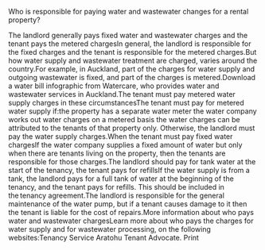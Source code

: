 Who is responsible for paying water and wastewater changes for a rental property?

The landlord generally pays fixed water and wastewater charges and the tenant pays the metered chargesIn general, the landlord is responsible for the fixed charges and the tenant is responsible for the metered charges.But how water supply and wastewater treatment are charged, varies around the country.For example, in Auckland, part of the charges for water supply and outgoing wastewater is fixed, and part of the charges is metered.Download a water bill infographic from Watercare, who provides water and wastewater services in Auckland.The tenant must pay metered water supply charges in these circumstancesThe tenant must pay for metered water supply if:the property has a separate water meter
the water company works out water charges on a metered basis
the water charges can be attributed to the tenants of that property only.
Otherwise, the landlord must pay the water supply charges.When the tenant must pay fixed water chargesIf the water company supplies a fixed amount of water but only when there are tenants living on the property, then the tenants are responsible for those charges.The landlord should pay for tank water at the start of the tenancy, the tenant pays for refillsIf the water supply is from a tank, the landlord pays for a full tank of water at the beginning of the tenancy, and the tenant pays for refills. This should be included in the tenancy agreement.The landlord is responsible for the general maintenance of the water pump, but if a tenant causes damage to it then the tenant is liable for the cost of repairs.More information about who pays water and wastewater chargesLearn more about who pays the charges for water supply and for wastewater processing, on the following websites:Tenancy Service
Aratohu Tenant Advocate.
  Print 